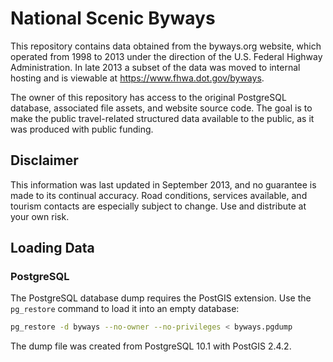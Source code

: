 # National Scenic Byways

This repository contains data obtained from the byways.org website, which
operated from 1998 to 2013 under the direction of the U.S. Federal
Highway Administration. In late 2013 a subset of the data was moved to
internal hosting and is viewable at https://www.fhwa.dot.gov/byways.

The owner of this repository has access to the original PostgreSQL database,
associated file assets, and website source code. The goal is to make the
public travel-related structured data available to the public, as it was
produced with public funding.

## Disclaimer

This information was last updated in September 2013, and no guarantee is
made to its continual accuracy. Road conditions, services available, and
tourism contacts are especially subject to change. Use and distribute at
your own risk.

## Loading Data

### PostgreSQL

The PostgreSQL database dump requires the PostGIS extension. Use the
`pg_restore` command to load it into an empty database:

```bash
pg_restore -d byways --no-owner --no-privileges < byways.pgdump
```

The dump file was created from PostgreSQL 10.1 with PostGIS 2.4.2.
